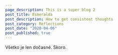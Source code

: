```yaml
---
page_description: This is a super blog 2
post_title: Esmeralda
post_description: How to get consistent thoughts
post_category: Reflections
post_date: "2020-04-06"
post_published: true
---
```


Všetko je len dočasné. Skoro.
